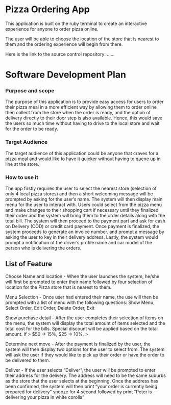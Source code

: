 # Pizza Ordering App
This application is built on the ruby terminal to create an interactive experience for anyone to order pizza online.

The user will be able to choose the location of the store that is nearest to them and the ordering experience will begin from there.

Here is the link to the source control repository: ......

# Software Development Plan
### Purpose and scope 
The purpose of this application is to provide easy access for users to order their pizza meal in a more efficient way by allowing them to order online then collect from the store when the order is ready, and the option of delivery directly to their door step is also available. Hence, this would save the users so much time without having to drive to the local store and wait for the order to be ready.

### Target Audience
The target audience of this application could be anyone that craves for a pizza meal and would like to have it quicker without having to quene up in line at the store.  

### How to use it
The app firstly requires the user to select the nearest store (selection of only 4 local pizza stores) and then a short welcoming message will be prompted by asking for the user’s name. The system will then display main menu for the user to interact with. Users could select from the pizza menu and make changes to their shopping cart if necessary until they finalized their order and the system will bring them to the order details along with the total bill. The system will then proceed to the payment part and ask for cash on Delivery (COD) or credit card payment. Once payment is finalized, the system proceeds to generate an invoice number. and prompt a message by asking the user to key in their delivery address. Lastly, the system would prompt a notification of the driver’s profile name and car model of the person who is delivering the orders.

## List of Feature 

Choose Name and location - When the user launches the system, he/she will first be prompted to enter their name followed by four selection of location for the Pizza store that is nearest to them. 

Menu Selection - Once user had entered their name, the use will then be prompted with a list of menu with the following questions: Show Menu, Select Order, Edit Order, Delete Order, Exit 

Show purchase detail - After the user completes their selection of items on the menu, the system will display the total amount of items selected and the total cost for the bills. Special discount will be applied based on the total amount. If > $50 → 15%, $25 → 10%, >

Determine next move - After the payment is finalized by the user, the system will then display two options for the user to select from. The system will ask the user if they would like to pick up their order or have the order to be delivered to them. 

Deliver - If the user selects “Deliver”, the user will be prompted to enter their address for the delivery. The address will need to be the same suburbs as the store that the user selects at the beginning. Once the address has been confirmed, the system will then print “your order is currently being prepared for delivery” snooze for 4 second followed by print “Peter is delivering your pizza in white corolla”
